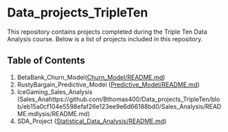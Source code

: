 # Data_projects_TripleTen

This repository contains projects completed during the Triple Ten Data Analysis course. Below is a list of projects included in this repository.

## Table of Contents
1. BetaBank_Churn_Model([Churn_Model/README.md](https://github.com/Bthomas400/Data_projects_TripleTen/blob/eb15a0cf104e5598efaf26e123ee9e6d66188bd0/Churn_Model/README.md))
2. RustyBargain_Predictive_Model ([Predictive_Model/README.md](https://github.com/Bthomas400/Data_projects_TripleTen/blob/eb15a0cf104e5598efaf26e123ee9e6d66188bd0/Predictive_Model/README.md))
3. IceGaming_Sales_Analysis (Sales_Anahttps://github.com/Bthomas400/Data_projects_TripleTen/blob/eb15a0cf104e5598efaf26e123ee9e6d66188bd0/Sales_Analysis/README.mdlysis/README.md)
4. SDA_Project ([Statistical_Data_Analysis/README.md](https://github.com/Bthomas400/Data_projects_TripleTen/blob/eb15a0cf104e5598efaf26e123ee9e6d66188bd0/Statistical_Data_Analysis/README.md))
